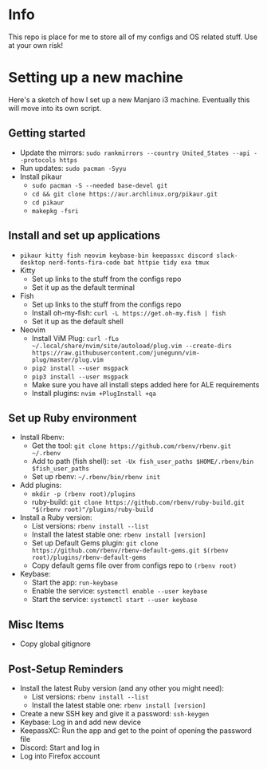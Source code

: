# Info
This repo is place for me to store all of my configs and OS related stuff. Use at your own risk!

# Setting up a new machine
Here's a sketch of how I set up a new Manjaro i3 machine. Eventually this will move into its own script.

## Getting started
* Update the mirrors: `sudo rankmirrors --country United_States --api --protocols https`
* Run updates: `sudo pacman -Syyu`
* Install pikaur
  * `sudo pacman -S --needed base-devel git`
  * `cd && git clone https://aur.archlinux.org/pikaur.git`
  * `cd pikaur`
  * `makepkg -fsri`

## Install and set up applications
* `pikaur kitty fish neovim keybase-bin keepassxc discord slack-desktop nerd-fonts-fira-code bat httpie tidy exa tmux`
* Kitty
  * Set up links to the stuff from the configs repo
  * Set it up as the default terminal
* Fish
  * Set up links to the stuff from the configs repo
  * Install oh-my-fish: `curl -L https://get.oh-my.fish | fish`
  * Set it up as the default shell
* Neovim
  * Install ViM Plug: `curl -fLo ~/.local/share/nvim/site/autoload/plug.vim --create-dirs https://raw.githubusercontent.com/junegunn/vim-plug/master/plug.vim`
  * `pip2 install --user msgpack`
  * `pip3 install --user msgpack`
  * Make sure you have all install steps added here for ALE requirements
  * Install plugins: `nvim +PlugInstall +qa`

## Set up Ruby environment
* Install Rbenv:
  * Get the tool: `git clone https://github.com/rbenv/rbenv.git ~/.rbenv`
  * Add to path (fish shell): `set -Ux fish_user_paths $HOME/.rbenv/bin $fish_user_paths`
  * Set up rbenv: `~/.rbenv/bin/rbenv init`
* Add plugins:
  * `mkdir -p (rbenv root)/plugins`
  * ruby-build: `git clone https://github.com/rbenv/ruby-build.git "$(rbenv root)"/plugins/ruby-build`
* Install a Ruby version:
  * List versions: `rbenv install --list`
  * Install the latest stable one: `rbenv install [version]`
  * Set up Default Gems plugin: `git clone https://github.com/rbenv/rbenv-default-gems.git $(rbenv root)/plugins/rbenv-default-gems`
  * Copy default gems file over from configs repo to `(rbenv root)`
* Keybase:
  * Start the app: `run-keybase`
  * Enable the service: `systemctl enable --user keybase`
  * Start the service: `systemctl start --user keybase`

## Misc Items
* Copy global gitignore

## Post-Setup Reminders
* Install the latest Ruby version (and any other you might need):
  * List versions: `rbenv install --list`
  * Install the latest stable one: `rbenv install [version]`
* Create a new SSH key and give it a password: `ssh-keygen`
* Keybase: Log in and add new device
* KeepassXC: Run the app and get to the point of opening the password file
* Discord: Start and log in
* Log into Firefox account
